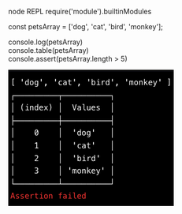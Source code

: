node REPL
require('module').builtinModules

const petsArray = ['dog', 'cat', 'bird', 'monkey'];

console.log(petsArray)\
console.table(petsArray)\
console.assert(petsArray.length > 5)

![console methods](./assets/builtin-console-methods.png)
